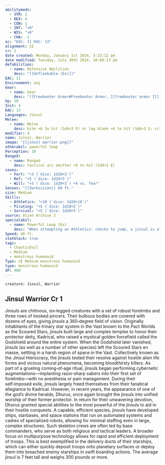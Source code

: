 ```yaml
---
abilitymods:
  - STR: 2
  - DEX: 4
  - CON: 1
  - INT: "+0"
  - WIS: "+0"
  - CHA: -1
ac: "EAC: 11 KAC: 13"
alignment: CE
cr: 1
date created: Monday, January 1st 2024, 3:13:12 pm
date modified: Tuesday, July 30th 2024, 10:08:13 pm
defabilities:
  - name: Defensive Abilities
    desc: "[[Unflankable (Ex)]]"
EAC: 11
Environment: any
Gear:
  - name: Gear
    desc: "[[Freebooter Armor#Freebooter Armor, I|freebooter armor I]], [[Arc Emitter#Arc Emitter, Tactical|tactical arc emitter]] with 2 [[Battery#Battery, Standard|Batteries]] (20 charges each)"
hp: 20
Init: 4
KAC: 13
Languages: Jinsul
Melee:
  - name: Melee
    desc: bite +6 to hit (1d4+3 P) or leg blade +6 to hit (1d6+3 S; critical bleed 1d6)
modifier: 4
name: Jinsul, Warrior
image: "[[jinsul warrior.png]]"
otherabil: powerful leap
Perception: 10
Ranged:
  - name: Ranged
    desc: tactical arc emitter +9 to hit (1d4+1 E)
saves:
  - Fort: "+3 (`dice: 1d20+3`)"
  - Ref: "+5 (`dice: 1d20+5`)"
  - Will: "+3 (`dice: 1d20+3`) +4 vs. fear"
Senses: "[[darkvision]] 60 ft."
size: Medium
Skills:
  - Athletics: "+10 (`dice: 1d20+10`)"
  - Piloting: "+5 (`dice: 1d20+5`)"
  - Survival: "+5 (`dice: 1d20+5`)"
source: Alien Archive 3
specialabil:
  - name: Powerful Leap (Ex)
    desc: "When attempting an Athletics: checks to jump, a jinsul is always considered to have taken a running start."
Speed: 40 ft.
statblock: true
tags:
  - ChaoticEvil
  - Medium
  - monstrous humanoid
Type: CE Medium monstrous humanoid
type: monstrous humanoid
XP: 400
---
```


```statblock
creature: Jinsul, Warrior
```

## Jinsul Warrior Cr 1

Jinsuls are chitinous, six‑legged creatures with a set of robust forelimbs and three rows of hooked pincers. Their bulbous bodies are covered with dozens of eyes, giving jinsuls a 360‑degree field of vision. Originally inhabitants of the trinary star system in the Vast known to the Pact Worlds as the Scoured Stars, jinsuls built large and complex temples to honor their protector deity, Kadrical, who raised a mystical golden forcefield called the Godshield around the entire system.
When the Godshield later vanished, jinsuls (as well as a number of other species) left the Scoured Stars en masse, settling in a harsh region of space in the Vast. Collectively known as the Jinsul Hierocracy, the jinsuls tested their resolve against hostile alien life forms and vicious natural phenomena, becoming bloodthirsty killers. As part of a grueling coming‑of‑age ritual, jinsuls began performing cybernetic augmentations—implanting razor‑sharp sabers into their first set of forelimbs—with no anesthesia or pain management.
During their self‑imposed exile, jinsuls largely freed themselves from their fanatical allegiance to Kadrical. However, in recent years, the appearance of one of the god’s divine heralds, Dhurus, once again brought the jinsuls into unified worship of their former protector. In return for their unwavering devotion, Dhurus granted special abilities to the most powerful of the jinsuls to aid in their hostile conquests.
A capable, efficient species, jinsuls have developed ships, starbases, and space stations that run on automated systems and cadres of specialized robots, allowing for minimal staffing even in large, complex structures. Such skeleton crews are often led by base commanders, who serve as both religious and tactical leaders. A broader focus on multipurpose technology allows for rapid and efficient deployment of troops. This is best exemplified in the delivery ducts of their starships, which can either quickly deposit troops onto planetary surfaces or deploy them into breached enemy starships in swift boarding actions.
The average jinsul is 7 feet tall and weighs 300 pounds or more.
